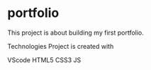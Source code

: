 # portfolio

This project is about building my first portfolio.

Technologies
Project is created with

VScode
HTML5
CSS3
JS
